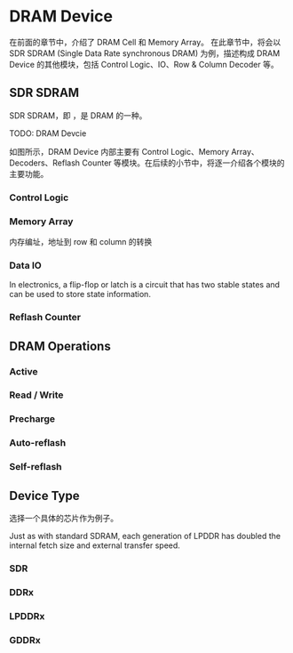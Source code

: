 # DRAM Device

在前面的章节中，介绍了 DRAM Cell 和 Memory Array。
在此章节中，将会以 SDR SDRAM (Single Data Rate synchronous DRAM) 为例，描述构成 DRAM Device 的其他模块，包括 Control Logic、IO、Row & Column Decoder 等。

## SDR SDRAM

SDR SDRAM，即 ，是 DRAM 的一种。

TODO: DRAM Devcie

如图所示，DRAM Device 内部主要有 Control Logic、Memory Array、Decoders、Reflash Counter 等模块。在后续的小节中，将逐一介绍各个模块的主要功能。

### Control Logic



### Memory Array

内存编址，地址到 row 和 column 的转换

### Data IO

In electronics, a flip-flop or latch is a circuit that has two stable states and can be used to store state information. 

### Reflash Counter

## DRAM Operations

### Active

### Read / Write

### Precharge

### Auto-reflash

### Self-reflash


## Device Type

选择一个具体的芯片作为例子。

Just as with standard SDRAM, each generation of LPDDR has doubled the internal fetch size and external transfer speed.

### SDR

### DDRx

### LPDDRx

### GDDRx